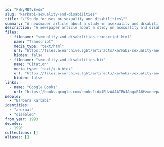 ```yaml
---
id: "FrNyMBTvEvdn"
slug: "karkabi-sexuality-and-disabilities"
title: "\"Study focuses on sexuality and disabilities\""
summary: "A newspaper article about a study on asexuality and disabilities"
description: "A newspaper article about a study on asexuality and disabilities that interviews the disabled author of the study (CW: mentions of sexual abuse)"
files:
  - filename: "sexuality-and-disabilities-transcript.html"
    name: "Transcript"
    media_type: "text/html"
    url: "https://files.acearchive.lgbt/artifacts/karkabi-sexuality-and-disabilities/sexuality-and-disabilities-transcript.html"
    hidden: false
  - filename: "sexuality-and-disabilities.bib"
    name: "Citation"
    media_type: "text/x-bibtex"
    url: "https://files.acearchive.lgbt/artifacts/karkabi-sexuality-and-disabilities/sexuality-and-disabilities.bib"
    hidden: false
links:
  - name: "Google Books"
    url: "https://books.google.com/books?id=5FUzAAAAIBAJ&pg=PA6#v=onepage&q&f=false"
people:
  - "Barbara Karkabi"
identities:
  - "asexual"
  - "disabled"
from_year: 1993
decades:
  - 1990
collections: []
aliases: []
---
```

